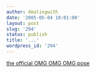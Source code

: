 ```yaml
---
author: dealingwith
date: '2005-05-04 10:01:00'
layout: post
slug: '294'
status: publish
title: '...'
wordpress_id: '294'
---
```


[the official OMG OMG OMG pose][1]

   [1]: http://www.slower.net/pl.php?photo_id=2022

